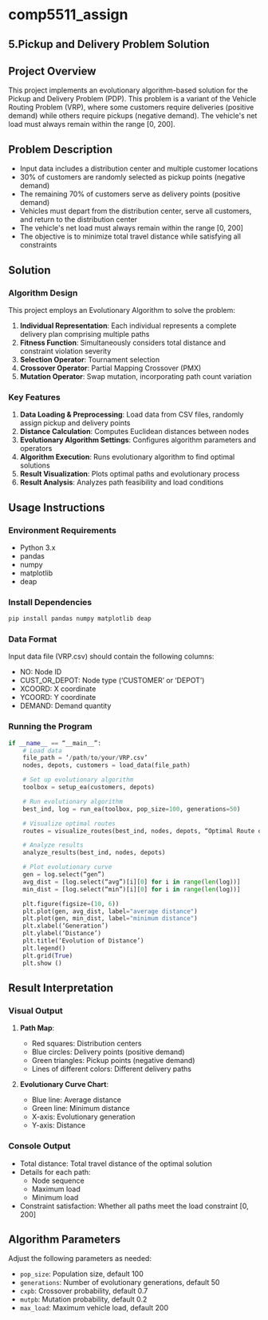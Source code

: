 # comp5511_assign
## 5.Pickup and Delivery Problem Solution

## Project Overview

This project implements an evolutionary algorithm-based solution for the Pickup and Delivery Problem (PDP). This problem is a variant of the Vehicle Routing Problem (VRP), where some customers require deliveries (positive demand) while others require pickups (negative demand). The vehicle's net load must always remain within the range [0, 200].

## Problem Description

- Input data includes a distribution center and multiple customer locations
- 30% of customers are randomly selected as pickup points (negative demand)
- The remaining 70% of customers serve as delivery points (positive demand)
- Vehicles must depart from the distribution center, serve all customers, and return to the distribution center
- The vehicle's net load must always remain within the range [0, 200]
- The objective is to minimize total travel distance while satisfying all constraints

## Solution

### Algorithm Design

This project employs an Evolutionary Algorithm to solve the problem:

1. **Individual Representation**: Each individual represents a complete delivery plan comprising multiple paths
2. **Fitness Function**: Simultaneously considers total distance and constraint violation severity
3. **Selection Operator**: Tournament selection
4. **Crossover Operator**: Partial Mapping Crossover (PMX)
5. **Mutation Operator**: Swap mutation, incorporating path count variation

### Key Features

1. **Data Loading & Preprocessing**: Load data from CSV files, randomly assign pickup and delivery points
2. **Distance Calculation**: Computes Euclidean distances between nodes
3. **Evolutionary Algorithm Settings**: Configures algorithm parameters and operators
4. **Algorithm Execution**: Runs evolutionary algorithm to find optimal solutions
5. **Result Visualization**: Plots optimal paths and evolutionary process
6. **Result Analysis**: Analyzes path feasibility and load conditions

## Usage Instructions

### Environment Requirements

- Python 3.x
- pandas
- numpy
- matplotlib
- deap

### Install Dependencies

```bash
pip install pandas numpy matplotlib deap
```

### Data Format

Input data file (VRP.csv) should contain the following columns:
- NO: Node ID
- CUST_OR_DEPOT: Node type (‘CUSTOMER’ or ‘DEPOT’)
- XCOORD: X coordinate
- YCOORD: Y coordinate
- DEMAND: Demand quantity

### Running the Program

```python
if __name__ == “__main__”:
    # Load data
    file_path = ‘/path/to/your/VRP.csv’
    nodes, depots, customers = load_data(file_path)

    # Set up evolutionary algorithm
    toolbox = setup_ea(customers, depots)

    # Run evolutionary algorithm
    best_ind, log = run_ea(toolbox, pop_size=100, generations=50)

    # Visualize optimal routes
    routes = visualize_routes(best_ind, nodes, depots, “Optimal Route of VRP with Pickup and Delivery”)

    # Analyze results
    analyze_results(best_ind, nodes, depots)

    # Plot evolutionary curve
    gen = log.select(“gen”)
    avg_dist = [log.select(“avg”)[i][0] for i in range(len(log))]
    min_dist = [log.select(“min”)[i][0] for i in range(len(log))]

    plt.figure(figsize=(10, 6))
    plt.plot(gen, avg_dist, label="average distance")
    plt.plot(gen, min_dist, label="minimum distance")
    plt.xlabel(‘Generation’)
    plt.ylabel(‘Distance’)
    plt.title(‘Evolution of Distance’)
    plt.legend()
    plt.grid(True)
    plt.show ()
```

## Result Interpretation

### Visual Output

1. **Path Map**:
   - Red squares: Distribution centers
   - Blue circles: Delivery points (positive demand)
   - Green triangles: Pickup points (negative demand)
   - Lines of different colors: Different delivery paths

2. **Evolutionary Curve Chart**:
   - Blue line: Average distance
   - Green line: Minimum distance
   - X-axis: Evolutionary generation
   - Y-axis: Distance

### Console Output

- Total distance: Total travel distance of the optimal solution
- Details for each path:
  - Node sequence
  - Maximum load
  - Minimum load
- Constraint satisfaction: Whether all paths meet the load constraint [0, 200]

## Algorithm Parameters

Adjust the following parameters as needed:

- `pop_size`: Population size, default 100
- `generations`: Number of evolutionary generations, default 50
- `cxpb`: Crossover probability, default 0.7
- `mutpb`: Mutation probability, default 0.2
- `max_load`: Maximum vehicle load, default 200

